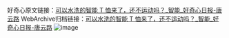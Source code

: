 好奇心原文链接：[可以水洗的智能 T 恤来了，还不运动吗？_智能_好奇心日报-唐云路](https://www.qdaily.com/articles/3842.html)
WebArchive归档链接：[可以水洗的智能 T 恤来了，还不运动吗？_智能_好奇心日报-唐云路](http://web.archive.org/web/20160802214201/http://www.qdaily.com/articles/3842.html)
![image](http://ww3.sinaimg.cn/large/007d5XDply1g3vdh6rzxzj30u03a7axd)